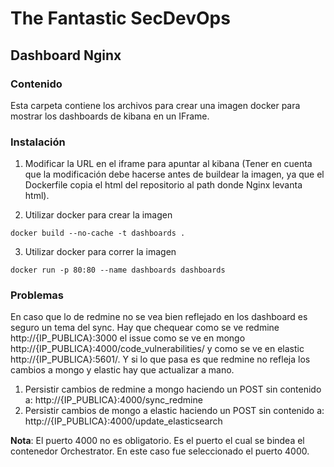 # The Fantastic SecDevOps
## Dashboard Nginx

### Contenido
Esta carpeta contiene los archivos para crear una imagen docker para mostrar los dashboards de kibana en un IFrame.

### Instalación
1. Modificar la URL en el iframe para apuntar al kibana (Tener en cuenta que la modificación debe hacerse antes de buildear la imagen, ya que el Dockerfile copia el html del repositorio al path donde Nginx levanta html).

2. Utilizar docker para crear la imagen
```
docker build --no-cache -t dashboards .
```
3. Utilizar docker para correr la imagen
```
docker run -p 80:80 --name dashboards dashboards
```

### Problemas
En caso que lo de redmine no se vea bien reflejado en los dashboard es seguro un tema del sync. Hay que chequear como se ve redmine http://{IP_PUBLICA}:3000 el issue como se ve en mongo http://{IP_PUBLICA}:4000/code_vulnerabilities/ y como se ve en elastic http://{IP_PUBLICA}:5601/. Y si lo que pasa es que redmine no refleja los cambios a mongo y elastic hay que actualizar a mano.
1. Persistir cambios de redmine a mongo haciendo un POST sin contenido a: http://{IP_PUBLICA}:4000/sync_redmine
2. Persistir cambios de mongo a elastic haciendo un POST sin contenido a: http://{IP_PUBLICA}:4000/update_elasticsearch

**Nota**: El puerto 4000 no es obligatorio. Es el puerto el cual se bindea el contenedor Orchestrator. En este caso fue seleccionado el puerto 4000.
